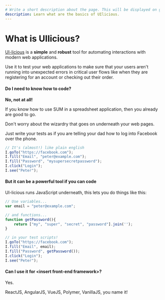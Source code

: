 ```yaml
---
# Write a short description about the page. This will be displayed on google search results.
description: Learn what are the basics of UIlicious.
---
```


# What is UIlicious?

[UI-licious](https://uilicious.com/) is a **simple** and **robust** tool for automating interactions with modern web applications.

Use it to test your web applications to make sure that your users aren't running into unexpected errors in critical user flows like when they are registering for an account or checking out their order.

#### Do I need to know how to code? <a href="#do-i-need-to-know-how-to-code" id="do-i-need-to-know-how-to-code"></a>

**No, not at all!**

If you know how to use SUM in a spreadsheet application, then you already are good to go.

Don't worry about the wizardry that goes on underneath your web pages.

Just write your tests as if you are telling your dad how to log into Facebook over the phone.

```javascript
// It's (almost!) like plain english
I.goTo("https://facebook.com");
I.fill("Email", "peter@example.com");
I.fill("Password", "mysupersecretpassword");
I.click("Login");
I.see("Peter");
```

#### But it can be a powerful tool if you can code <a href="#but-it-can-be-a-powerful-tool-if-you-can-code" id="but-it-can-be-a-powerful-tool-if-you-can-code"></a>

UI-licious runs JavaScript underneath, this lets you do things like this:

```javascript
// Use variables...
var email = "peter@example.com";

// and functions...
function getPassword(){
    return ["my", "super", "secret", "password"].join('');
}

// in your test scripts!
I.goTo("https://facebook.com");
I.fill("Email", email);
I.fill("Password", getPassword());
I.click("Login");
I.see("Peter");
```

#### Can I use it for \<insert front-end framework>? <a href="#can-i-use-it-for-insert-front-end-framework" id="can-i-use-it-for-insert-front-end-framework"></a>

Yes.

ReactJS, AngularJS, VueJS, Polymer, VanillaJS, you name it!
